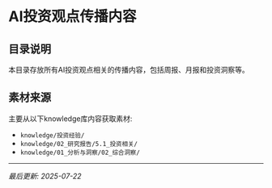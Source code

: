 # AI投资观点传播内容

## 目录说明
本目录存放所有AI投资观点相关的传播内容，包括周报、月报和投资洞察等。

## 素材来源
主要从以下knowledge库内容获取素材:
- `knowledge/投资经验/`
- `knowledge/02_研究报告/5.1_投资相关/`
- `knowledge/01_分析与洞察/02_综合洞察/`

---
*最后更新: 2025-07-22*